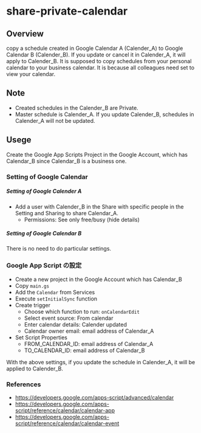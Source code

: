 # share-private-calendar

## Overview
copy a schedule created in Google Calendar A (Calender_A) to Google Calendar B (Calender_B). If you update or cancel it in Calender_A, it will apply to Calender_B.
It is supposed to copy schedules from your personal calendar to your business calendar. It is because all colleagues need set to view your calendar.

## Note
- Created schedules in the Calender_B are Private.
- Master schedule is Calender_A. If you update Calender_B, schedules in Calender_A will not be updated.

## Usege
Create the Google App Scripts Project in the Google Account, which has Calendar_B since Calendar_B is a business one.

### Setting of Google Calendar
##### Setting of Google Calender A
- Add a user with Calender_B in the Share with specific people in the Setting and Sharing to share Calendar_A. 
  - Permissions: See only free/busy (hide details)

##### Setting of Google Calendar B
There is no need to do particular settings.


### Google App Script の設定
- Create a new project in the Google Account which has Calendar_B
- Copy `main.gs`
- Add the `Calendar` from Services
- Execute `setInitialSync` function
- Create trigger
  - Choose which function to run: `onCalendarEdit`
  - Select event source: From calendar
  - Enter calendar details: Calender updated
  - Calendar owner email: email address of Calendar_A
- Set Script Properties
  - FROM_CALENDAR_ID: email address of Calendar_A
  - TO_CALENDAR_ID: email address of Calendar_B

With the above settings, if you update the schedule in Calender_A, it will be applied to Calender_B.

### References
- https://developers.google.com/apps-script/advanced/calendar
- https://developers.google.com/apps-script/reference/calendar/calendar-app
- https://developers.google.com/apps-script/reference/calendar/calendar-event

